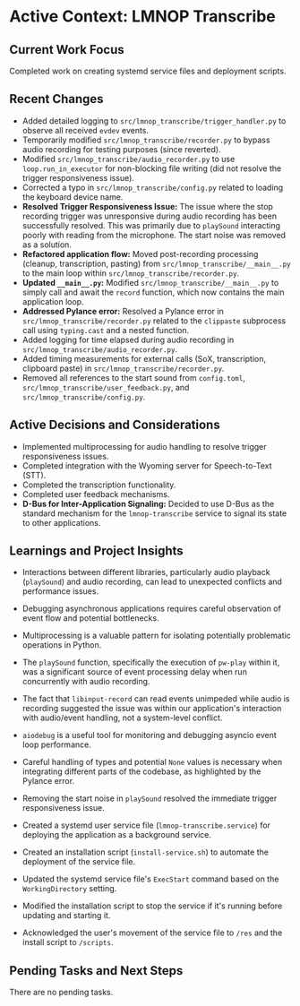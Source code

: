# Active Context: LMNOP Transcribe

## Current Work Focus

Completed work on creating systemd service files and deployment scripts.

## Recent Changes

-   Added detailed logging to `src/lmnop_transcribe/trigger_handler.py` to observe all received `evdev` events.
-   Temporarily modified `src/lmnop_transcribe/recorder.py` to bypass audio recording for testing purposes (since reverted).
-   Modified `src/lmnop_transcribe/audio_recorder.py` to use `loop.run_in_executor` for non-blocking file writing (did not resolve the trigger responsiveness issue).
-   Corrected a typo in `src/lmnop_transcribe/config.py` related to loading the keyboard device name.
-   **Resolved Trigger Responsiveness Issue:** The issue where the stop recording trigger was unresponsive during audio recording has been successfully resolved. This was primarily due to `playSound` interacting poorly with reading from the microphone. The start noise was removed as a solution.
-   **Refactored application flow:** Moved post-recording processing (cleanup, transcription, pasting) from `src/lmnop_transcribe/__main__.py` to the main loop within `src/lmnop_transcribe/recorder.py`.
-   **Updated `__main__.py`:** Modified `src/lmnop_transcribe/__main__.py` to simply call and await the `record` function, which now contains the main application loop.
-   **Addressed Pylance error:** Resolved a Pylance error in `src/lmnop_transcribe/recorder.py` related to the `clippaste` subprocess call using `typing.cast` and a nested function.
-   Added logging for time elapsed during audio recording in `src/lmnop_transcribe/audio_recorder.py`.
-   Added timing measurements for external calls (SoX, transcription, clipboard paste) in `src/lmnop_transcribe/recorder.py`.
-   Removed all references to the start sound from `config.toml`, `src/lmnop_transcribe/user_feedback.py`, and `src/lmnop_transcribe/config.py`.

## Active Decisions and Considerations

-   Implemented multiprocessing for audio handling to resolve trigger responsiveness issues.
-   Completed integration with the Wyoming server for Speech-to-Text (STT).
-   Completed the transcription functionality.
-   Completed user feedback mechanisms.
-   **D-Bus for Inter-Application Signaling:** Decided to use D-Bus as the standard mechanism for the `lmnop-transcribe` service to signal its state to other applications.

## Learnings and Project Insights

-   Interactions between different libraries, particularly audio playback (`playSound`) and audio recording, can lead to unexpected conflicts and performance issues.
-   Debugging asynchronous applications requires careful observation of event flow and potential bottlenecks.
-   Multiprocessing is a valuable pattern for isolating potentially problematic operations in Python.
-   The `playSound` function, specifically the execution of `pw-play` within it, was a significant source of event processing delay when run concurrently with audio recording.
-   The fact that `libinput-record` can read events unimpeded while audio is recording suggested the issue was within our application's interaction with audio/event handling, not a system-level conflict.
-   `aiodebug` is a useful tool for monitoring and debugging asyncio event loop performance.
-   Careful handling of types and potential `None` values is necessary when integrating different parts of the codebase, as highlighted by the Pylance error.
-   Removing the start noise in `playSound` resolved the immediate trigger responsiveness issue.

-   Created a systemd user service file (`lmnop-transcribe.service`) for deploying the application as a background service.
-   Created an installation script (`install-service.sh`) to automate the deployment of the service file.
-   Updated the systemd service file's `ExecStart` command based on the `WorkingDirectory` setting.
-   Modified the installation script to stop the service if it's running before updating and starting it.
-   Acknowledged the user's movement of the service file to `/res` and the install script to `/scripts`.

## Pending Tasks and Next Steps

There are no pending tasks.
